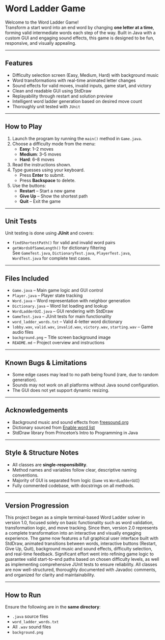 # Word Ladder Game 

Welcome to the Word Ladder Game!  
Transform a start word into an end word by changing **one letter at a time**, forming valid intermediate words each step of the way. Built in Java with a custom GUI and engaging sound effects, this game is designed to be fun, responsive, and visually appealing.

---

## Features

- Difficulty selection screen (Easy, Medium, Hard) with background music
- Word transformations with real-time animated letter changes
- Sound effects for valid moves, invalid inputs, game start, and victory
- Clean and readable GUI using StdDraw
- Replayability through restart and solution preview
- Intelligent word ladder generation based on desired move count
- Thoroughly unit tested with `JUnit`

---

## How to Play

1. Launch the program by running the `main()` method in `Game.java`.
2. Choose a difficulty mode from the menu:
    - **Easy**: 1–2 moves
    - **Medium**: 3–5 moves
    - **Hard**: 6–8 moves
3. Read the instructions shown.
4. Type guesses using your keyboard.
    - Press **Enter** to submit.
    - Press **Backspace** to delete.
5. Use the buttons:
    - **Restart** – Start a new game
    - **Give Up** – Show the shortest path
    - **Quit** – Exit the game

---

## Unit Tests

Unit testing is done using **JUnit** and covers:
- `findShortestPath()` for valid and invalid word pairs
- `getWordsOfSameLength()` for dictionary filtering  
  See `GameTest.java`, `DictionaryTest.java`, `PlayerTest.java`, `WordTest.java` for complete test cases.

---

## Files Included

- `Game.java` – Main game logic and GUI control
- `Player.java` – Player state tracking
- `Word.java` – Word representation with neighbor generation
- `Dictionary.java` – Word list loading and lookup
- `WordLadderGUI.java` – GUI rendering with StdDraw
- `GameTest.java` – JUnit tests for main functionality
- `word_ladder_words.txt` – Valid 4-letter word dictionary
- `lobby.wav`, `valid.wav`, `invalid.wav`, `victory.wav`, `starting.wav` – Game audio files
- `background.png` – Title screen background image
- `README.md` – Project overview and instructions

---

## Known Bugs & Limitations

- Some edge cases may lead to no path being found (rare, due to random generation).
- Sounds may not work on all platforms without Java sound configuration.
- The GUI does not yet support dynamic resizing.

---

## Acknowledgements

- Background music and sound effects from [freesound.org](https://freesound.org)
- Dictionary sourced from [Enable word list](http://www.wordgamedictionary.com/enable/)
- StdDraw library from Princeton’s Intro to Programming in Java

---

## Style & Structure Notes

- All classes are **single-responsibility**.
- Method names and variables follow clear, descriptive naming conventions.
- Majority of GUI is separated from logic (`Game` vs `WordLadderGUI`)
- Fully commented codebase, with docstrings on all methods.

---

## Version Progression

This project began as a simple terminal-based Word Ladder solver in version 1.0, focused solely on basic functionality such as word validation, transformation logic, and move tracking. Since then, version 2.0 represents a complete transformation into an interactive and visually engaging experience. The game now features a full graphical user interface built with StdDraw, animated transitions between words, interactive buttons (Restart, Give Up, Quit), background music and sound effects, difficulty selection, and real-time feedback. Significant effort went into refining game logic to guarantee valid start-to-end paths based on chosen difficulty levels, as well as implementing comprehensive JUnit tests to ensure reliability. All classes are now well-structured, thoroughly documented with Javadoc comments, and organized for clarity and maintainability.
___


## How to Run

Ensure the following are in the **same directory**:
- `.java` source files
- `word_ladder_words.txt`
- All `.wav` sound files
- `background.png`